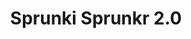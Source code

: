 ---
slug: sprunki-sprunkr-20
title: Sprunki Sprunkr 2.0
description: "Sprunki Sprunkr 2.0 is an exciting online game. Play for free directly in your browser!"
icon: /images/popular_mods/Sprunki Sprunkr 2.0.png
url: https://wowtbc.net/sprunkin/sprunkr2/index.html
previewImage: /images/popular_mods/Sprunki Sprunkr 2.0.png
type: popular mods

# SEO配置
seo:
  title: "Sprunki Sprunkr 2.0 - Play Free Online Game | Fun Browser Games"
  description: "Sprunki Sprunkr 2.0 - Play this fun online game for free in your browser. No download required!"
  ogImage: "/images/popular_mods/Sprunki Sprunkr 2.0.png"
  keywords: "sprunki-sprunkr-20, online game, browser game, free game, popular mods game, play online"

videoUrls:
  - https://www.youtube.com/embed/example1
  - https://www.youtube.com/embed/example2

whyPlay:
  title: "Why Play Sprunki Sprunkr 2.0?"
  items:
    - "Immersive Gameplay: Sprunki Sprunkr 2.0 offers an engaging and immersive gaming experience that will keep you entertained for hours"
    - "Challenging Levels: Test your skills with increasingly difficult challenges and obstacles"
    - "Beautiful Graphics: Enjoy stunning visuals and smooth animations that bring the game world to life"
    - "Regular Updates: New content and features are added regularly to keep the game fresh and exciting"
    - "Free to Play: Experience all the fun without spending a penny"
    - "Community Features: Connect with other players, share strategies, and compete for high scores"
    - "Cross-Platform: Play on any device with a web browser, no downloads required"

features:
  title: "Key Features of Sprunki Sprunkr 2.0"
  image: "/images/popular_mods/Sprunki Sprunkr 2.0.png"
  items:
    - "Intuitive Controls: Easy to learn controls make Sprunki Sprunkr 2.0 accessible for players of all skill levels"
    - "Multiple Game Modes: Enjoy various gameplay options that provide different challenges and experiences"
    - "Character Customization: Personalize your gaming experience with unique characters and items"
    - "Achievement System: Complete special tasks to earn rewards and recognition"
    - "Leaderboards: Compete with players worldwide and see who can achieve the highest scores"

characteristics:
  title: "Game Characteristics"
  image: "/images/popular_mods/Sprunki Sprunkr 2.0.png"
  items:
    - "Genre: Popular mods game with elements of strategy and skill"
    - "Difficulty: Suitable for both casual gamers and those seeking a challenge"
    - "Play Time: Quick sessions or extended gameplay, depending on your preference"
    - "Art Style: Vibrant and engaging visuals that enhance the gaming experience"
    - "Sound Design: Immersive audio that complements the gameplay perfectly"

info: "Sprunki Sprunkr 2.0 is an exciting online game that offers players a unique and engaging gaming experience. With its intuitive controls, stunning visuals, and challenging gameplay, Sprunki Sprunkr 2.0 provides hours of entertainment for players of all ages and skill levels. Whether you're looking for a quick gaming session during a break or an extended play session, Sprunki Sprunkr 2.0 delivers an immersive experience that will keep you coming back for more. The game features multiple levels of increasing difficulty, ensuring that players are constantly challenged as they progress. With regular updates adding new content and features, Sprunki Sprunkr 2.0 remains fresh and exciting, providing endless entertainment options for its growing community of players."

howToPlayIntro: "Welcome to Sprunki Sprunkr 2.0! This guide will walk you through the basics and help you master the game. Whether you're a beginner or looking to improve your skills, these tips and instructions will enhance your gaming experience."

howToPlaySteps:
  - title: "Getting Started"
    description: "Begin your Sprunki Sprunkr 2.0 adventure by familiarizing yourself with the controls. Use your keyboard or mouse to navigate through the game interface. The tutorial will guide you through the basic mechanics and help you understand the objectives."
  - title: "Understanding the Objectives"
    description: "In Sprunki Sprunkr 2.0, your main goal is to progress through levels by completing specific objectives. Each level presents unique challenges that require different strategies and approaches."
  - title: "Mastering the Controls"
    description: "Practice using the controls to improve your precision and reaction time. Sprunki Sprunkr 2.0 requires quick reflexes and strategic thinking to overcome obstacles and defeat opponents."
  - title: "Utilizing Power-ups"
    description: "Collect power-ups throughout the game to enhance your abilities and overcome difficult challenges. Each power-up offers unique advantages that can be crucial for success."
  - title: "Developing Strategies"
    description: "As you progress in Sprunki Sprunkr 2.0, develop effective strategies for different scenarios. Analyze patterns, anticipate challenges, and adapt your approach to maximize your performance."

faq:
  title: "Frequently Asked Questions about Sprunki Sprunkr 2.0"
  items:
    - question: "Is Sprunki Sprunkr 2.0 free to play?"
      answer: "Yes, Sprunki Sprunkr 2.0 is completely free to play directly in your web browser. No downloads or purchases are required to enjoy the full game experience."
    - question: "Can I play Sprunki Sprunkr 2.0 on mobile devices?"
      answer: "Yes, Sprunki Sprunkr 2.0 is optimized for both desktop and mobile play. You can enjoy the game on any device with a web browser and internet connection."
    - question: "Are there any in-game purchases?"
      answer: "While Sprunki Sprunkr 2.0 is free to play, there may be optional in-game purchases available for cosmetic items or additional features that don't affect core gameplay."
    - question: "How often is Sprunki Sprunkr 2.0 updated?"
      answer: "The developers regularly update Sprunki Sprunkr 2.0 with new content, features, and improvements based on player feedback and game performance."
    - question: "Can I play Sprunki Sprunkr 2.0 offline?"
      answer: "Currently, Sprunki Sprunkr 2.0 requires an internet connection to play as it's a browser-based online game."
    - question: "Is Sprunki Sprunkr 2.0 suitable for children?"
      answer: "Yes, Sprunki Sprunkr 2.0 is designed to be family-friendly and suitable for players of all ages."
    - question: "How do I report bugs or issues?"
      answer: "If you encounter any problems while playing Sprunki Sprunkr 2.0, you can report them through the game's support page or contact the developers directly through their website."
    - question: "Still Have Questions?"
      answer: "If you have additional questions about Sprunki Sprunkr 2.0 that aren't covered in this FAQ, please visit our support center or contact our customer service team for assistance."
---